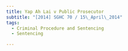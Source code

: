 ```yaml
---
title: Yap Ah Lai v Public Prosecutor 
subtitle: "[2014] SGHC 70 / 15\_April\_2014"
tags:
  - Criminal Procedure and Sentencing
  - Sentencing

---
```


